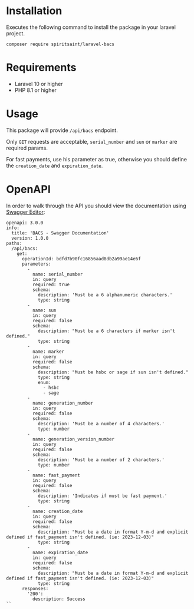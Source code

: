 # Installation

Executes the following command to install the package in your laravel project.

```
composer require spiritsaint/laravel-bacs
```

# Requirements

- Laravel 10 or higher
- PHP 8.1 or higher

# Usage

This package will provide `/api/bacs` endpoint. 

Only `GET` requests are acceptable, `serial_number` and `sun` or `marker` are required params.

For fast payments, use his parameter as true, otherwise you should define the `creation_date` and `expiration_date`.

# OpenAPI

In order to walk through the API you should view the documentation using [Swagger Editor](https://editor.swagger.io/):

```
openapi: 3.0.0
info:
  title: 'BACS - Swagger Documentation'
  version: 1.0.0
paths:
  /api/bacs:
    get:
      operationId: bdfd7b90fc16856aad8db2a99ae14e6f
      parameters:
        -
          name: serial_number
          in: query
          required: true
          schema:
            description: 'Must be a 6 alphanumeric characters.'
            type: string
        -
          name: sun
          in: query
          required: false
          schema:
            description: "Must be a 6 characters if marker isn't defined."
            type: string
        -
          name: marker
          in: query
          required: false
          schema:
            description: "Must be hsbc or sage if sun isn't defined."
            type: string
            enum:
              - hsbc
              - sage
        -
          name: generation_number
          in: query
          required: false
          schema:
            description: 'Must be a number of 4 characters.'
            type: number
        -
          name: generation_version_number
          in: query
          required: false
          schema:
            description: 'Must be a number of 2 characters.'
            type: number
        -
          name: fast_payment
          in: query
          required: false
          schema:
            description: 'Indicates if must be fast payment.'
            type: string
        -
          name: creation_date
          in: query
          required: false
          schema:
            description: "Must be a date in format Y-m-d and explicit defined if fast_payment isn't defined. (ie: 2023-12-03)"
            type: string
        -
          name: expiration_date
          in: query
          required: false
          schema:
            description: "Must be a date in format Y-m-d and explicit defined if fast_payment isn't defined. (ie: 2023-12-03)"
            type: string
      responses:
        '200':
          description: Success
``